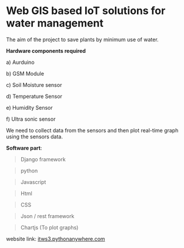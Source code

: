 # Web GIS based IoT solutions for water management
The aim of the project to save plants by minimum use of water. 


**Hardware components required**

 a) Aurduino
 
 b) GSM Module
 
 c) Soil Moisture sensor
 
 d) Temperature Sensor
 
 e) Humidity Sensor
 
 f) Ultra sonic sensor
 
We need to collect data from the sensors and then plot real-time graph using the sensors data.


**Software part**:

 > Django framework
 
 > python
 
 > Javascript
 
 > Html
 
 > CSS
 
 > Json / rest framework
 
 > Chartjs (To plot graphs)
 
website link:  <a href="http://itws3.pythonanywhere.com" target="_blank">itws3.pythonanywhere.com</a>

